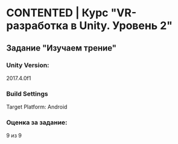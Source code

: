 # CONTENTED | Курс "VR-разработка в Unity. Уровень 2"

## Задание "Изучаем трение"

### Unity Version:

2017.4.0f1

### Build Settings

Target Platform: Android

### Оценка за задание:

9 из 9
